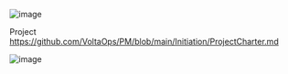 
![image](https://user-images.githubusercontent.com/44178039/129778351-cfe4b85b-2934-4b05-8cab-663aaee6a322.png)

Project 
https://github.com/VoltaOps/PM/blob/main/Initiation/ProjectCharter.md

![image](https://user-images.githubusercontent.com/44178039/129781264-3e736e81-8ed0-48a8-b0e0-c88f866a4445.png)

